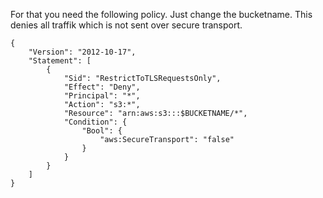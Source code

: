 For that you need the following policy. Just change the bucketname. This denies all traffik which is not sent over secure transport.

```
{
    "Version": "2012-10-17",
    "Statement": [
        {
            "Sid": "RestrictToTLSRequestsOnly",
            "Effect": "Deny",
            "Principal": "*",
            "Action": "s3:*",
            "Resource": "arn:aws:s3:::$BUCKETNAME/*",
            "Condition": {
                "Bool": {
                    "aws:SecureTransport": "false"
                }
            }
        }
    ]
}
```
